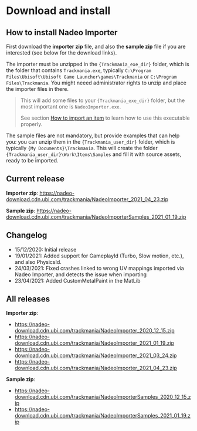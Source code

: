 # Download and install

## How to install Nadeo Importer

First download the **importer zip** file, and also the **sample zip** file if you are interested (see below for the download links).

The importer must be unzipped in the `{Trackmania_exe_dir}` folder, which is the folder that contains `Trackmania.exe`, typically `C:\Program Files\Ubisoft\Ubisoft Game Launcher\games\Trackmania` or `C:\Program Files\Trackmania`.
You might neeed administrator rights to unzip and place the importer files in there.

> This will add some files to your `{Trackmania_exe_dir}` folder, but the most important one is `NadeoImporter.exe`.
> 
> See section [How to import an item] to learn how to use this executable properly.

The sample files are not mandatory, but provide examples that can help you: you can unzip them in the `{Trackmania_user_dir}` folder, which is typically `{My Documents}\Trackmania`.
This will create the folder `{Trackmania_user_dir}\Work\Items\Samples` and fill it with source assets, ready to be imported.


## Current release

**Importer zip**: <https://nadeo-download.cdn.ubi.com/trackmania/NadeoImporter_2021_04_23.zip>

**Sample zip**: <https://nadeo-download.cdn.ubi.com/trackmania/NadeoImporterSamples_2021_01_19.zip>


## Changelog

- 15/12/2020: Initial release
- 19/01/2021: Added support for GameplayId (Turbo, Slow motion, etc.), and also PhysicsId.
- 24/03/2021: Fixed crashes linked to wrong UV mappings imported via Nadeo Importer, and detects the issue when importing
- 23/04/2021: Added CustomMetalPaint in the MatLib

## All releases

**Importer zip**:

- <https://nadeo-download.cdn.ubi.com/trackmania/NadeoImporter_2020_12_15.zip>
- <https://nadeo-download.cdn.ubi.com/trackmania/NadeoImporter_2021_01_19.zip>
- <https://nadeo-download.cdn.ubi.com/trackmania/NadeoImporter_2021_03_24.zip>
- <https://nadeo-download.cdn.ubi.com/trackmania/NadeoImporter_2021_04_23.zip>

**Sample zip**:

- <https://nadeo-download.cdn.ubi.com/trackmania/NadeoImporterSamples_2020_12_15.zip>
- <https://nadeo-download.cdn.ubi.com/trackmania/NadeoImporterSamples_2021_01_19.zip>


[How to import an item]: ../02-how-to-import-an-item/

